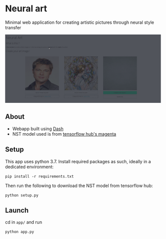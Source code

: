 # Neural art

Minimal web application for creating artistic pictures through neural style transfer

![preview](./app/assets/preview.gif)

## About

* Webapp built using [Dash](https://dash.plotly.com/)
* NST model used is from [tensorflow hub's magenta](https://tfhub.dev/google/lite-model/magenta/arbitrary-image-stylization-v1-256/int8/transfer/1)


## Setup

This app uses python 3.7. Install required packages as such, ideally in a dedicated environment:
```
pip install -r requirements.txt
```
Then run the following to download the NST model from tensorflow hub:
```
python setup.py
```

## Launch

cd in `app/` and run
```
python app.py
```
